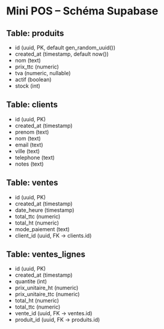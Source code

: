# Mini POS – Schéma Supabase

## Table: produits
- id (uuid, PK, default gen_random_uuid())
- created_at (timestamp, default now())
- nom (text)
- prix_ttc (numeric)
- tva (numeric, nullable)
- actif (boolean)
- stock (int)

## Table: clients
- id (uuid, PK)
- created_at (timestamp)
- prenom (text)
- nom (text)
- email (text)
- ville (text)
- telephone (text)
- notes (text)

## Table: ventes
- id (uuid, PK)
- created_at (timestamp)
- date_heure (timestamp)
- total_ttc (numeric)
- total_ht (numeric)
- mode_paiement (text)
- client_id (uuid, FK → clients.id)

## Table: ventes_lignes
- id (uuid, PK)
- created_at (timestamp)
- quantite (int)
- prix_unitaire_ht (numeric)
- prix_unitaire_ttc (numeric)
- total_ht (numeric)
- total_ttc (numeric)
- vente_id (uuid, FK → ventes.id)
- produit_id (uuid, FK → produits.id)
